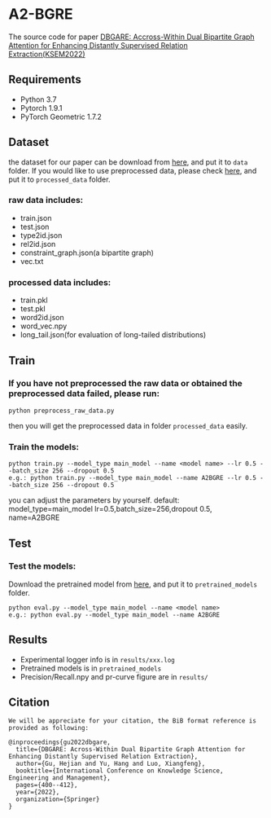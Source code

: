 # A2-BGRE
The source code for paper [DBGARE: Accross-Within Dual Bipartite Graph Attention for Enhancing Distantly Supervised Relation Extraction(KSEM2022)](https://link.springer.com/chapter/10.1007/978-3-031-10983-6_31)

## Requirements

* Python 3.7
* Pytorch 1.9.1
* PyTorch Geometric 1.7.2

## Dataset
the dataset for our paper can be download from [here](https://drive.google.com/drive/folders/1adFDy20HomzTTfDuGwmHi4omt5pFmCYl?usp=sharing), and put it to `data` folder.
If you would like to use preprocessed data, please check [here](https://drive.google.com), and put it to `processed_data` folder.

### raw data includes:
* train.json
* test.json
* type2id.json
* rel2id.json
* constraint_graph.json(a bipartite graph)
* vec.txt
### processed data includes:
* train.pkl
* test.pkl
* word2id.json
* word_vec.npy
* long_tail.json(for evaluation of long-tailed distributions)

## Train
### If you have not preprocessed the raw data or obtained the preprocessed data failed, please run: 
```
python preprocess_raw_data.py
```
then you will get the preprocessed data in folder `processed_data` easily.

### Train the models:
```
python train.py --model_type main_model --name <model name> --lr 0.5 --batch_size 256 --dropout 0.5
e.g.: python train.py --model_type main_model --name A2BGRE --lr 0.5 --batch_size 256 --dropout 0.5
```
you can adjust the parameters by yourself. default: model_type=main_model lr=0.5,batch_size=256,dropout 0.5, name=A2BGRE

## Test
### Test the models:
Download the pretrained model from [here](https://drive.google.com/drive/folders/13YAj30BGK14oejVsM_9aFtzfT-m8nzUW?usp=sharing), 
and put it to `pretrained_models` folder.
```
python eval.py --model_type main_model --name <model name>
e.g.: python eval.py --model_type main_model --name A2BGRE
```
## Results
* Experimental logger info is in `results/xxx.log`
* Pretrained models is in `pretrained_models`
* Precision/Recall.npy and pr-curve figure are in `results/`

## Citation
```
We will be appreciate for your citation, the BiB format reference is provided as following:

@inproceedings{gu2022dbgare,
  title={DBGARE: Across-Within Dual Bipartite Graph Attention for Enhancing Distantly Supervised Relation Extraction},
  author={Gu, Hejian and Yu, Hang and Luo, Xiangfeng},
  booktitle={International Conference on Knowledge Science, Engineering and Management},
  pages={400--412},
  year={2022},
  organization={Springer}
}


```






